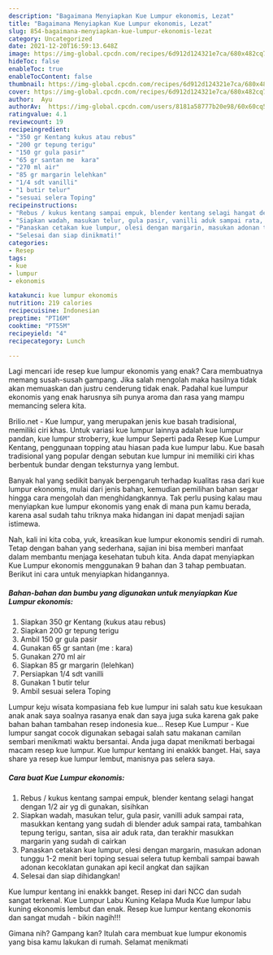 ```yaml
---
description: "Bagaimana Menyiapkan Kue Lumpur ekonomis, Lezat"
title: "Bagaimana Menyiapkan Kue Lumpur ekonomis, Lezat"
slug: 854-bagaimana-menyiapkan-kue-lumpur-ekonomis-lezat
category: Uncategorized
date: 2021-12-20T16:59:13.648Z
image: https://img-global.cpcdn.com/recipes/6d912d124321e7ca/680x482cq70/kue-lumpur-ekonomis-foto-resep-utama.jpg
hideToc: false
enableToc: true
enableTocContent: false
thumbnail: https://img-global.cpcdn.com/recipes/6d912d124321e7ca/680x482cq70/kue-lumpur-ekonomis-foto-resep-utama.jpg
cover: https://img-global.cpcdn.com/recipes/6d912d124321e7ca/680x482cq70/kue-lumpur-ekonomis-foto-resep-utama.jpg
author:  Ayu
authorAv:  https://img-global.cpcdn.com/users/8181a58777b20e98/60x60cq50/avatar.jpg
ratingvalue: 4.1
reviewcount: 19
recipeingredient:
- "350 gr Kentang kukus atau rebus"
- "200 gr tepung terigu"
- "150 gr gula pasir"
- "65 gr santan me  kara"
- "270 ml air"
- "85 gr margarin lelehkan"
- "1/4 sdt vanilli"
- "1 butir telur"
- "sesuai selera Toping"
recipeinstructions:
- "Rebus / kukus kentang sampai empuk, blender kentang selagi hangat dengan 1/2 air yg di gunakan, sisihkan"
- "Siapkan wadah, masukan telur, gula pasir, vanilli aduk sampai rata, masukkan kentang yang sudah di blender aduk sampai rata, tambahkan tepung terigu, santan, sisa air aduk rata, dan terakhir masukkan margarin yang sudah di cairkan"
- "Panaskan cetakan kue lumpur, olesi dengan margarin, masukan adonan tunggu 1-2 menit beri toping sesuai selera tutup kembali sampai bawah adonan kecoklatan gunakan api kecil angkat dan sajikan"
- "Selesai dan siap dinikmati!"
categories:
- Resep
tags:
- kue
- lumpur
- ekonomis

katakunci: kue lumpur ekonomis 
nutrition: 219 calories
recipecuisine: Indonesian
preptime: "PT16M"
cooktime: "PT55M"
recipeyield: "4"
recipecategory: Lunch

---
```



Lagi mencari ide resep kue lumpur ekonomis yang enak? Cara membuatnya memang susah-susah gampang. Jika salah mengolah maka hasilnya tidak akan memuaskan dan justru cenderung tidak enak. Padahal kue lumpur ekonomis yang enak harusnya sih punya aroma dan rasa yang mampu memancing selera kita.


Brilio.net - Kue lumpur, yang merupakan jenis kue basah tradisional, memiliki ciri khas. Untuk variasi kue lumpur lainnya adalah kue lumpur pandan, kue lumpur stroberry, kue lumpur Seperti pada Resep Kue Lumpur Kentang, penggunaan topping atau hiasan pada kue lumpur labu. Kue basah tradisional yang popular dengan sebutan kue lumpur ini memiliki ciri khas berbentuk bundar dengan teksturnya yang lembut.

Banyak hal yang sedikit banyak berpengaruh terhadap kualitas rasa dari kue lumpur ekonomis, mulai dari jenis bahan, kemudian pemilihan bahan segar hingga cara mengolah dan menghidangkannya. Tak perlu pusing kalau mau menyiapkan kue lumpur ekonomis yang enak di mana pun kamu berada, karena asal sudah tahu triknya maka hidangan ini dapat menjadi sajian istimewa.


Nah, kali ini kita coba, yuk, kreasikan kue lumpur ekonomis sendiri di rumah. Tetap dengan bahan yang sederhana, sajian ini bisa memberi manfaat dalam membantu menjaga kesehatan tubuh kita. Anda dapat menyiapkan Kue Lumpur ekonomis menggunakan 9 bahan dan 3 tahap pembuatan. Berikut ini cara untuk menyiapkan hidangannya.

<!--inarticleads1-->

##### Bahan-bahan dan bumbu yang digunakan untuk menyiapkan Kue Lumpur ekonomis:

1. Siapkan 350 gr Kentang (kukus atau rebus)
1. Siapkan 200 gr tepung terigu
1. Ambil 150 gr gula pasir
1. Gunakan 65 gr santan (me : kara)
1. Gunakan 270 ml air
1. Siapkan 85 gr margarin (lelehkan)
1. Persiapkan 1/4 sdt vanilli
1. Gunakan 1 butir telur
1. Ambil sesuai selera Toping


Lumpur keju wisata kompasiana feb kue lumpur ini salah satu kue kesukaan anak anak saya soalnya rasanya enak dan saya juga suka karena gak pake bahan bahan tambahan resep indonesia kue… Resep Kue Lumpur - Kue lumpur sangat cocok digunakan sebagai salah satu makanan camilan sembari menikmati waktu bersantai. Anda juga dapat menikmati berbagai macam resep kue lumpur. Kue lumpur kentang ini enakkk banget. Hai, saya share ya resep kue lumpur lembut, manisnya pas selera saya. 

<!--inarticleads2-->

##### Cara buat Kue Lumpur ekonomis:

1. Rebus / kukus kentang sampai empuk, blender kentang selagi hangat dengan 1/2 air yg di gunakan, sisihkan
1. Siapkan wadah, masukan telur, gula pasir, vanilli aduk sampai rata, masukkan kentang yang sudah di blender aduk sampai rata, tambahkan tepung terigu, santan, sisa air aduk rata, dan terakhir masukkan margarin yang sudah di cairkan
1. Panaskan cetakan kue lumpur, olesi dengan margarin, masukan adonan tunggu 1-2 menit beri toping sesuai selera tutup kembali sampai bawah adonan kecoklatan gunakan api kecil angkat dan sajikan
1. Selesai dan siap dihidangkan!

Kue lumpur kentang ini enakkk banget. Resep ini dari NCC dan sudah sangat terkenal. Kue Lumpur Labu Kuning Kelapa Muda Kue lumpur labu kuning ekonomis lembut dan enak. Resep kue lumpur kentang ekonomis dan sangat mudah - bikin nagih!!! 

Gimana nih? Gampang kan? Itulah cara membuat kue lumpur ekonomis yang bisa kamu lakukan di rumah. Selamat menikmati

